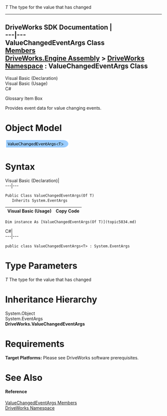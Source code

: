        

_T_
    The type for the value that has changed

   
---  
DriveWorks SDK Documentation  |   
---|---  
ValueChangedEventArgs<T> Class   
[Members](topic5835.md)   
[DriveWorks.Engine Assembly](topic2156.md) > [DriveWorks Namespace](topic2159.md) : ValueChangedEventArgs<T> Class  
---  
  
Visual Basic (Declaration)    
Visual Basic (Usage)    
C# 

Glossary Item Box

Provides event data for value changing events. 

# Object Model

![](dotnetdiagramimages/image302.png)

# Syntax

Visual Basic (Declaration)|   
---|---  
      
    
    Public Class ValueChangedEventArgs(Of T) 
       Inherits System.EventArgs  
  
Visual Basic (Usage)| Copy Code  
---|---  
      
    
    Dim instance As [ValueChangedEventArgs(Of T)](topic5834.md)  
  
C#|   
---|---  
      
    
    public class ValueChangedEventArgs<T> : System.EventArgs   
  
# Type Parameters

_T_
    The type for the value that has changed

# Inheritance Hierarchy

System.Object  
System.EventArgs  
**DriveWorks.ValueChangedEventArgs <T>**  


# Requirements

**Target Platforms:** Please see DriveWorks software prerequisites.

# See Also

#### Reference

[ValueChangedEventArgs<T> Members](topic5835.md)   
[DriveWorks Namespace](topic2159.md)


